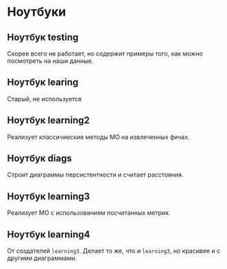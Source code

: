 # Ноутбуки

## Ноутбук testing 

Скорее всего не работает, но содержит примеры того, как можно посмотреть на 
наши данные.

## Ноутбук learing 

Старый, не используется 

## Ноутбук learning2 

Реализует классичиеские методы МО на извлеченных фичах. 

## Ноутбук diags 

Строит диаграммы персистентности и считает расстояния.

## Ноутбук learning3

Реализует МО с использованием посчитанных метрик.

## Ноутбук learning4

От создателей `learning3`. Делает то же, что и `learning3`, но красивее и с 
другими диаграммами. 